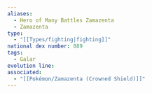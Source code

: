 ```yaml
---
aliases:
  - Hero of Many Battles Zamazenta
  - Zamazenta
type:
  - "[[Types/fighting|fighting]]"
national dex number: 889
tags:
  - Galar
evolution line: 
associated:
  - "[[Pokémon/Zamazenta (Crowned Shield)]]"
---
```


